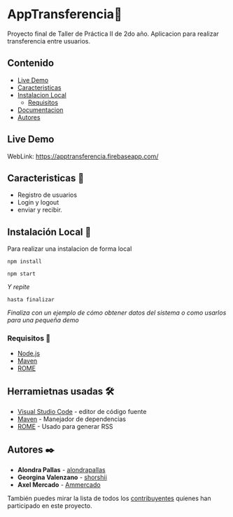 # AppTransferencia📔

Proyecto final de Taller de Práctica II de 2do año. Aplicacion para realizar transferencia entre usuarios.

## Contenido

- [Live Demo](#live-demo)
- [Caracteristicas](#caracteristicas)
- [Instalacion Local](#instalacion-local)
  - [Requisitos](#requisistos)
- [Documentacion](#documentacion)
- [Autores](#autores)

## Live Demo

WebLink: https://apptransferencia.firebaseapp.com/

## Caracteristicas 📝

- Registro de usuarios
- Login y logout
- enviar y recibir.

## Instalación Local 🔧
Para realizar una instalacion de forma local

```
npm install
```
```
npm start
```

_Y repite_

```
hasta finalizar
```

_Finaliza con un ejemplo de cómo obtener datos del sistema o como usarlos para una pequeña demo_
### Requisitos 📝

* [Node.js](https://nodejs.org/es/)
* [Maven](https://maven.apache.org/) 
* [ROME](https://rometools.github.io/rome/)

## Herramietnas usadas 🛠️
* [Visual Studio Code](https://code.visualstudio.com/) - editor de código fuente
* [Maven](https://maven.apache.org/) - Manejador de dependencias
* [ROME](https://rometools.github.io/rome/) - Usado para generar RSS
## Autores ✒️
* **Alondra Pallas** - [alondrapallas](https://github.com/alondrapallas)
* **Georgina Valenzano**  - [shorshii](https://github.com/shorshii)
* **Axel Mercado**  - [Ammercado](https://github.com/Ammercado)

También puedes mirar la lista de todos los [contribuyentes](https://github.com/Ammercado/AppTransferencia/settings/collaboration) quíenes han participado en este proyecto. 
